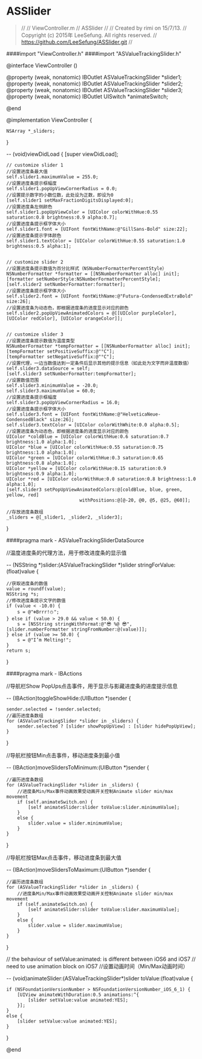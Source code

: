 # ASSlider

>//
>//  ViewController.m
>//  ASSlider
>//
>//  Created by rimi on 15/7/13.
>//  Copyright (c) 2015年 LeeSefung. All rights reserved.
>//  https://github.com/LeeSefung/ASSlider.git
>//

####import "ViewController.h"
####import "ASValueTrackingSlider.h"

@interface ViewController () <ASValueTrackingSliderDataSource>

@property (weak, nonatomic) IBOutlet ASValueTrackingSlider *slider1;
@property (weak, nonatomic) IBOutlet ASValueTrackingSlider *slider2;
@property (weak, nonatomic) IBOutlet ASValueTrackingSlider *slider3;
@property (weak, nonatomic) IBOutlet UISwitch *animateSwitch;

@end

@implementation ViewController {

    NSArray *_sliders;
}

-- (void)viewDidLoad
{
    [super viewDidLoad];
    
    // customize slider 1
    //设置进度条最大值
    self.slider1.maximumValue = 255.0;
    //设置进度条提示框幅度
    self.slider1.popUpViewCornerRadius = 0.0;
    //设置提示数字的小数位数，此处设为正数，即设为0
    [self.slider1 setMaxFractionDigitsDisplayed:0];
    //设置进度条左侧颜色
    self.slider1.popUpViewColor = [UIColor colorWithHue:0.55 saturation:0.8 brightness:0.9 alpha:0.7];
    //设置进度条提示框字体大小
    self.slider1.font = [UIFont fontWithName:@"GillSans-Bold" size:22];
    //设置进度条提示字体颜色
    self.slider1.textColor = [UIColor colorWithHue:0.55 saturation:1.0 brightness:0.5 alpha:1];
    
    
    // customize slider 2
    //设置进度条提示数值为百分比样式（NSNumberFormatterPercentStyle）
    NSNumberFormatter *formatter = [[NSNumberFormatter alloc] init];
    [formatter setNumberStyle:NSNumberFormatterPercentStyle];
    [self.slider2 setNumberFormatter:formatter];
    //设置进度条提示框字体大小
    self.slider2.font = [UIFont fontWithName:@"Futura-CondensedExtraBold" size:26];
    //设置进度条为动态色，即根据进度条的进度显示对应的颜色
    self.slider2.popUpViewAnimatedColors = @[[UIColor purpleColor], [UIColor redColor], [UIColor orangeColor]];
    
    
    // customize slider 3
    //设置进度条提示数值为温度类型
    NSNumberFormatter *tempFormatter = [[NSNumberFormatter alloc] init];
    [tempFormatter setPositiveSuffix:@"°C"];
    [tempFormatter setNegativeSuffix:@"°C"];
    //设置代理，一边当数值达到一定条件后显示其他的提示信息（如此处为文字而非温度数值）
    self.slider3.dataSource = self;
    [self.slider3 setNumberFormatter:tempFormatter];
    //设置数值范围
    self.slider3.minimumValue = -20.0;
    self.slider3.maximumValue = 60.0;
    //设置进度条提示框幅度
    self.slider3.popUpViewCornerRadius = 16.0;
    //设置进度条提示框字体大小
    self.slider3.font = [UIFont fontWithName:@"HelveticaNeue-CondensedBlack" size:26];
    self.slider3.textColor = [UIColor colorWithWhite:0.0 alpha:0.5];
    //设置进度条为动态色，即根据进度条的进度显示对应的颜色
    UIColor *coldBlue = [UIColor colorWithHue:0.6 saturation:0.7 brightness:1.0 alpha:1.0];
    UIColor *blue = [UIColor colorWithHue:0.55 saturation:0.75 brightness:1.0 alpha:1.0];
    UIColor *green = [UIColor colorWithHue:0.3 saturation:0.65 brightness:0.8 alpha:1.0];
    UIColor *yellow = [UIColor colorWithHue:0.15 saturation:0.9 brightness:0.9 alpha:1.0];
    UIColor *red = [UIColor colorWithHue:0.0 saturation:0.8 brightness:1.0 alpha:1.0];
    [self.slider3 setPopUpViewAnimatedColors:@[coldBlue, blue, green, yellow, red]
                               withPositions:@[@-20, @0, @5, @25, @60]];
    
    //存放进度条数组
    _sliders = @[_slider1, _slider2, _slider3];
}

####pragma mark - ASValueTrackingSliderDataSource

//温度进度条的代理方法，用于修改进度条的显示值<p>
-- (NSString *)slider:(ASValueTrackingSlider *)slider stringForValue:(float)value {

    //获取进度条的数值
    value = roundf(value);
    NSString *s;
    //修改进度条提示文字的数值
    if (value < -10.0) {
        s = @"❄️Brrr!⛄️";
    } else if (value > 29.0 && value < 50.0) {
        s = [NSString stringWithFormat:@"😎 %@ 😎", [slider.numberFormatter stringFromNumber:@(value)]];
    } else if (value >= 50.0) {
        s = @"I’m Melting!";
    }
    return s;
}

####pragma mark - IBActions

//导航栏Show PopUps点击事件，用于显示与影藏进度条的进度提示信息<p>
-- (IBAction)toggleShowHide:(UIButton *)sender {

    sender.selected = !sender.selected;
    //遍历进度条数组
    for (ASValueTrackingSlider *slider in _sliders) {
        sender.selected ? [slider showPopUpView] : [slider hidePopUpView];
    }
}

//导航栏按钮Min点击事件，移动进度条到最小值<p>
-- (IBAction)moveSlidersToMinimum:(UIButton *)sender {

    //遍历进度条数组
    for (ASValueTrackingSlider *slider in _sliders) {
        //进度条Min/Max事件动画效果受动画开关控制Animate slider min/max movement
        if (self.animateSwitch.on) {
            [self animateSlider:slider toValue:slider.minimumValue];
        }
        else {
            slider.value = slider.minimumValue;
        }
    }
}

//导航栏按钮Max点击事件，移动进度条到最大值<p>
-- (IBAction)moveSlidersToMaximum:(UIButton *)sender {

    //遍历进度条数组
    for (ASValueTrackingSlider *slider in _sliders) {
        //进度条Min/Max事件动画效果受动画开关控制Animate slider min/max movement
        if (self.animateSwitch.on) {
            [self animateSlider:slider toValue:slider.maximumValue];
        }
        else {
            slider.value = slider.maximumValue;
        }
    }
}

// the behaviour of setValue:animated: is different between iOS6 and iOS7
// need to use animation block on iOS7
//设置动画时间（Min/Max动画时间）<p>
-- (void)animateSlider:(ASValueTrackingSlider*)slider toValue:(float)value {

    if (NSFoundationVersionNumber > NSFoundationVersionNumber_iOS_6_1) {
        [UIView animateWithDuration:0.5 animations:^{
            [slider setValue:value animated:YES];
        }];
    }
    else {
        [slider setValue:value animated:YES];
    }
}

@end
